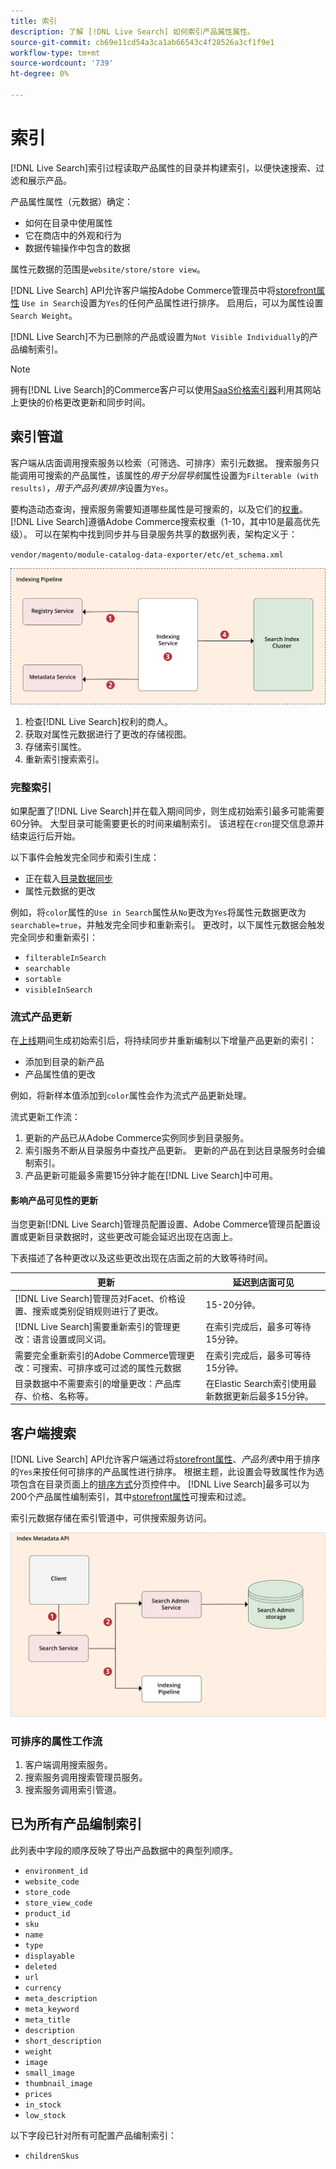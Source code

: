 ```yaml
---
title: 索引
description: 了解 [!DNL Live Search] 如何索引产品属性属性。
source-git-commit: cb69e11cd54a3ca1ab66543c4f28526a3cf1f9e1
workflow-type: tm+mt
source-wordcount: '739'
ht-degree: 0%

---
```


# 索引

[!DNL Live Search]索引过程读取产品属性的目录并构建索引，以便快速搜索、过滤和展示产品。

产品属性属性（元数据）确定：

* 如何在目录中使用属性
* 它在商店中的外观和行为
* 数据传输操作中包含的数据

属性元数据的范围是`website/store/store view`。

[!DNL Live Search] API允许客户端按Adobe Commerce管理员中将[storefront属性](https://experienceleague.adobe.com/zh-hans/docs/commerce-admin/catalog/product-attributes/product-attributes) `Use in Search`设置为`Yes`的任何产品属性进行排序。 启用后，可以为属性设置`Search Weight`。

[!DNL Live Search]不为已删除的产品或设置为`Not Visible Individually`的产品编制索引。

>[!NOTE]
>
> 拥有[!DNL Live Search]的Commerce客户可以使用[SaaS价格索引器](../price-index/price-indexing.md)利用其网站上更快的价格更改更新和同步时间。

## 索引管道

客户端从店面调用搜索服务以检索（可筛选、可排序）索引元数据。 搜索服务只能调用可搜索的产品属性，该属性的&#x200B;*用于分层导航*&#x200B;属性设置为`Filterable (with results)`，*用于产品列表排序*&#x200B;设置为`Yes`。

要构造动态查询，搜索服务需要知道哪些属性是可搜索的，以及它们的[权重](https://experienceleague.adobe.com/zh-hans/docs/commerce-admin/catalog/catalog/search/search-results)。 [!DNL Live Search]遵循Adobe Commerce搜索权重（1-10，其中10是最高优先级）。 可以在架构中找到同步并与目录服务共享的数据列表，架构定义于：

`vendor/magento/module-catalog-data-exporter/etc/et_schema.xml`

![[!DNL Live Search]索引客户端搜索关系图](assets/indexing-pipeline.svg)

1. 检查[!DNL Live Search]权利的商人。
1. 获取对属性元数据进行了更改的存储视图。
1. 存储索引属性。
1. 重新索引搜索索引。

### 完整索引

如果配置了[!DNL Live Search]并在载入期间同步，则生成初始索引最多可能需要60分钟。 大型目录可能需要更长的时间来编制索引。 该进程在`cron`提交信息源并结束运行后开始。

以下事件会触发完全同步和索引生成：

* 正在载入[目录数据同步](install.md#synchronize-catalog-data)
* 属性元数据的更改

例如，将`color`属性的`Use in Search`属性从`No`更改为`Yes`将属性元数据更改为`searchable=true`，并触发完全同步和重新索引。 更改时，以下属性元数据会触发完全同步和重新索引：

* `filterableInSearch`
* `searchable`
* `sortable`
* `visibleInSearch`

### 流式产品更新

在[上线](install.md#synchronize-catalog-data)期间生成初始索引后，将持续同步并重新编制以下增量产品更新的索引：

* 添加到目录的新产品
* 产品属性值的更改

例如，将新样本值添加到`color`属性会作为流式产品更新处理。

流式更新工作流：

1. 更新的产品已从Adobe Commerce实例同步到目录服务。
1. 索引服务不断从目录服务中查找产品更新。 更新的产品在到达目录服务时会编制索引。
1. 产品更新可能最多需要15分钟才能在[!DNL Live Search]中可用。

#### 影响产品可见性的更新

当您更新[!DNL Live Search]管理员配置设置、Adobe Commerce管理员配置设置或更新目录数据时，这些更改可能会延迟出现在店面上。

下表描述了各种更改以及这些更改出现在店面之前的大致等待时间。

| 更新 | 延迟到店面可见 |
|---|---|
| [!DNL Live Search]管理员对Facet、价格设置、搜索或类别促销规则进行了更改。 | 15-20分钟。 |
| [!DNL Live Search]需要重新索引的管理更改：语言设置或同义词。 | 在索引完成后，最多可等待15分钟。 |
| 需要完全重新索引的Adobe Commerce管理更改：可搜索、可排序或可过滤的属性元数据 | 在索引完成后，最多可等待15分钟。 |
| 目录数据中不需要索引的增量更改：产品库存、价格、名称等。 | 在Elastic Search索引使用最新数据更新后最多15分钟。 |

## 客户端搜索

[!DNL Live Search] API允许客户端通过将[storefront属性](https://experienceleague.adobe.com/zh-hans/docs/commerce-admin/catalog/product-attributes/product-attributes)、*产品列表*&#x200B;中用于排序的`Yes`来按任何可排序的产品属性进行排序。 根据主题，此设置会导致属性作为选项包含在目录页面上的[排序方式](https://experienceleague.adobe.com/zh-hans/docs/commerce-admin/catalog/catalog/navigation/navigation)分页控件中。 [!DNL Live Search]最多可以为200个产品属性编制索引，其中[storefront属性](https://experienceleague.adobe.com/zh-hans/docs/commerce-admin/catalog/product-attributes/product-attributes)可搜索和过滤。

索引元数据存储在索引管道中，可供搜索服务访问。

![[!DNL Live Search]索引元数据API图](assets/index-metadata-api.svg)

### 可排序的属性工作流

1. 客户端调用搜索服务。
1. 搜索服务调用搜索管理员服务。
1. 搜索服务调用索引管道。

## 已为所有产品编制索引

此列表中字段的顺序反映了导出产品数据中的典型列顺序。

* `environment_id`
* `website_code`
* `store_code`
* `store_view_code`
* `product_id`
* `sku`
* `name`
* `type`
* `displayable`
* `deleted`
* `url`
* `currency`
* `meta_description`
* `meta_keyword`
* `meta_title`
* `description`
* `short_description`
* `weight`
* `image`
* `small_image`
* `thumbnail_image`
* `prices`
* `in_stock`
* `low_stock`

以下字段已针对所有可配置产品编制索引：

* `childrenSkus`
